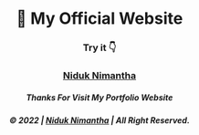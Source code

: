 <h1 align="center">🥰 My Official Website</h1>

<h3 align="center">Try it 👇</h3>

<h3 align="center"><a href="https://niduk.tk">Niduk Nimantha</a></h3>

<h5 align="center">Thanks For Visit My Portfolio Website</h5>

<h5 align="center">© 2022 | <a href="https://niduk.tk">Niduk Nimantha</a> | All Right Reserved.</h5>
